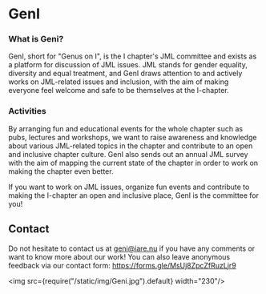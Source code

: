 # GenI
### What is Geni?
GenI, short for "Genus on I", is the I chapter's JML committee and exists as a platform for discussion of JML issues. JML stands for gender equality, diversity and equal treatment, and GenI draws attention to and actively works on JML-related issues and inclusion, with the aim of making everyone feel welcome and safe to be themselves at the I-chapter. 

### Activities
By arranging fun and educational events for the whole chapter such as pubs, lectures and workshops, we want to raise awareness and knowledge about various JML-related topics in the chapter and contribute to an open and inclusive chapter culture. GenI also sends out an annual JML survey with the aim of mapping the current state of the chapter in order to work on making the chapter even better. 

If you want to work on JML issues, organize fun events and contribute to making the I-chapter an open and inclusive place, GenI is the committee for you! 

## Contact
Do not hesitate to contact us at geni@iare.nu if you have any comments or want to know more about our work! 
You can also leave anonymous feedback via our contact form: https://forms.gle/MsUj8ZpcZfRuzLjr9 

<img src={require("/static/img/Geni.jpg").default} width="230"/>